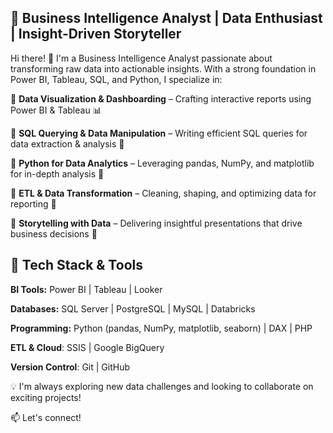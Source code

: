## **🚀 Business Intelligence Analyst | Data Enthusiast | Insight-Driven Storyteller**


Hi there! 👋 I'm a Business Intelligence Analyst passionate about transforming raw data into actionable insights. With a strong foundation in Power BI, Tableau, SQL, and Python, I specialize in:


🔹 **Data Visualization & Dashboarding** – Crafting interactive reports using Power BI & Tableau 📊

🔹 **SQL Querying & Data Manipulation** – Writing efficient SQL queries for data extraction & analysis 📜

🔹 **Python for Data Analytics** – Leveraging pandas, NumPy, and matplotlib for in-depth analysis 🐍

🔹 **ETL & Data Transformation** – Cleaning, shaping, and optimizing data for reporting 🔄

🔹 **Storytelling with Data** – Delivering insightful presentations that drive business decisions 🎯



## 🔧 Tech Stack & Tools

**BI Tools:** Power BI | Tableau | Looker

**Databases:** SQL Server | PostgreSQL | MySQL | Databricks

**Programming:** Python (pandas, NumPy, matplotlib, seaborn) | DAX | PHP

**ETL & Cloud**: SSIS | Google BigQuery

**Version Control**: Git | GitHub



💡 I'm always exploring new data challenges and looking to collaborate on exciting projects!


📫 Let's connect!
